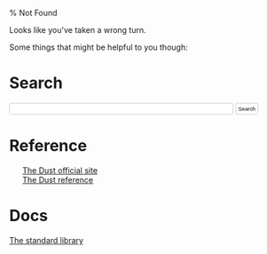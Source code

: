 % Not Found

<!-- Completely hide the TOC and the section numbers -->
<style type="text/css">
#TOC { display: none; }
.header-section-number { display: none; }
li {list-style-type: none; }
#search-input {
    width: calc(100% - 100px);
}
#search-but {
    cursor: pointer;
}
#search-but, #search-input {
    padding: 4px;
    border: 1px solid #ccc;
    border-radius: 3px;
    outline: none;
    font-size: 0.7em;
    background-color: #fff;
}
#search-but:hover, #search-input:focus {
    border-color: #55a9ff;
}
#search-from {
    border: none;
    padding: 0;
    font-size: 0.7em;
}
</style>

Looks like you've taken a wrong turn.

Some things that might be helpful to you though:

# Search

<div>
  <form id="search-form" action="https://duckduckgo.com/">
    <input id="search-input" type="search" name="q"></input>
    <input type="submit" value="Search" id="search-but">
    <!--
      Don't show the options by default,
      since "From the Standary Library" doesn't work without JavaScript
    -->
    <fieldset id="search-from" style="display:none">
      <label><input name="from" value="library" type="radio"> From the Standard Library</label>
      <label><input name="from" value="duckduckgo" type="radio" checked> From DuckDuckGo</label>
    </fieldset>
  </form>
</div>

# Reference

 * [The Dust official site](https://www.dustlang.com)
 * [The Dust reference](https://doc.dustlang.com/reference/index.html)

# Docs

[The standard library](https://doc.dustlang.com/std/)

<script>
function get_url_fragments() {
    var last = document.URL.split("/").pop();
    var tokens = last.split(".");
    var op = [];
    for (var i=0; i < tokens.length; i++) {
        var t = tokens[i];
        if (t == 'html' || t.indexOf("#") != -1) {
            // no html or anchors
        } else {
            op.push(t);
        }
    }
    return op;
}

function on_submit(event) {
    var form = event.target;
    var q = form['q'].value;

    event.preventDefault();

    if (form['from'].value === 'duckduckgo') {
        document.location.href = form.action + '?q=' + encodeURIComponent(q + ' site:doc.dustlang.com');
    } else if (form['from'].value === 'library') {
        document.location.href = 'std/index.html?search=' + encodeURIComponent(q);
    }
}

function populate_search() {
    var form = document.getElementById('search-form');
    form.addEventListener('submit', on_submit);
    document.getElementById('search-from').style.display = '';

    form['from'].value = 'library';

    var op = get_url_fragments();
    document.getElementById('search-input').value = op.join(' ');
}
populate_search();
</script>
